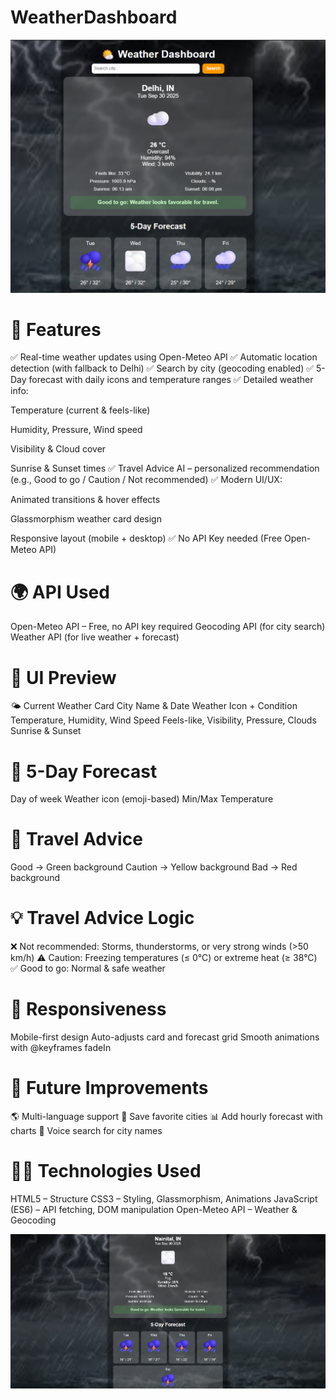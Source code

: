 # WeatherDashboard
![image alt](https://github.com/divyanshiupreti11/WeatherDashboard/blob/618c71ab33374aab715016a1e41c955c4c7d09e3/Screenshot%202025-09-30%20220657.png)

# 🚀 Features

✅ Real-time weather updates using Open-Meteo API
✅ Automatic location detection (with fallback to Delhi)
✅ Search by city (geocoding enabled)
✅ 5-Day forecast with daily icons and temperature ranges
✅ Detailed weather info:

Temperature (current & feels-like)

Humidity, Pressure, Wind speed

Visibility & Cloud cover

Sunrise & Sunset times
✅ Travel Advice AI – personalized recommendation (e.g., Good to go / Caution / Not recommended)
✅ Modern UI/UX:

Animated transitions & hover effects

Glassmorphism weather card design

Responsive layout (mobile + desktop)
✅ No API Key needed (Free Open-Meteo API)

# 🌍 API Used

Open-Meteo API
 – Free, no API key required
Geocoding API (for city search)
Weather API (for live weather + forecast)

# 🎨 UI Preview
🌤️ Current Weather Card
City Name & Date
Weather Icon + Condition
Temperature, Humidity, Wind Speed
Feels-like, Visibility, Pressure, Clouds
Sunrise & Sunset

# 📅 5-Day Forecast
Day of week
Weather icon (emoji-based)
Min/Max Temperature
# 🚦 Travel Advice
Good → Green background
Caution → Yellow background
Bad → Red background

# 💡 Travel Advice Logic
❌ Not recommended: Storms, thunderstorms, or very strong winds (>50 km/h)
⚠️ Caution: Freezing temperatures (≤ 0°C) or extreme heat (≥ 38°C)
✅ Good to go: Normal & safe weather

# 📱 Responsiveness
Mobile-first design
Auto-adjusts card and forecast grid
Smooth animations with @keyframes fadeIn

# 🔮 Future Improvements
🌎 Multi-language support
📍 Save favorite cities
📊 Add hourly forecast with charts
🎤 Voice search for city names

# 👩‍💻 Technologies Used
HTML5 – Structure
CSS3 – Styling, Glassmorphism, Animations
JavaScript (ES6) – API fetching, DOM manipulation
Open-Meteo API – Weather & Geocoding

![image alt](https://github.com/divyanshiupreti11/WeatherDashboard/blob/fed1a37108a0c0bbb4fcf0d62e02a20c5f0729c0/Screenshot%202025-09-30%20220758.png)




